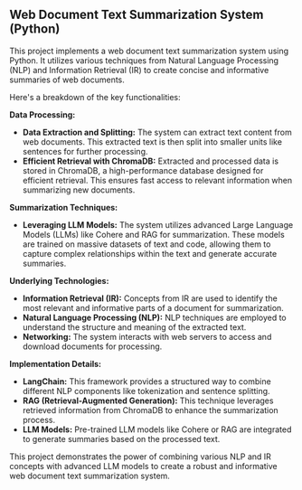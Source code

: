 ## Web Document Text Summarization System (Python)

This project implements a web document text summarization system using Python. It utilizes various techniques from Natural Language Processing (NLP) and Information Retrieval (IR) to create concise and informative summaries of web documents.

Here's a breakdown of the key functionalities:

**Data Processing:**

* **Data Extraction and Splitting:** The system can extract text content from web documents. This extracted text is then split into smaller units like sentences for further processing.
* **Efficient Retrieval with ChromaDB:** Extracted and processed data is stored in ChromaDB, a high-performance database designed for efficient retrieval. This ensures fast access to relevant information when summarizing new documents.

**Summarization Techniques:**

* **Leveraging LLM Models:** The system utilizes advanced Large Language Models (LLMs) like Cohere and RAG for summarization. These models are trained on massive datasets of text and code, allowing them to capture complex relationships within the text and generate accurate summaries.

**Underlying Technologies:**

* **Information Retrieval (IR):** Concepts from IR are used to identify the most relevant and informative parts of a document for summarization.
* **Natural Language Processing (NLP):** NLP techniques are employed to understand the structure and meaning of the extracted text.
* **Networking:** The system interacts with web servers to access and download documents for processing.

**Implementation Details:**

* **LangChain:** This framework provides a structured way to combine different NLP components like tokenization and sentence splitting.
* **RAG (Retrieval-Augmented Generation):** This technique leverages retrieved information from ChromaDB to enhance the summarization process.
* **LLM Models:** Pre-trained LLM models like Cohere or RAG are integrated to generate summaries based on the processed text.


This project demonstrates the power of combining various NLP and IR concepts with advanced LLM models to create a robust and informative web document text summarization system.
